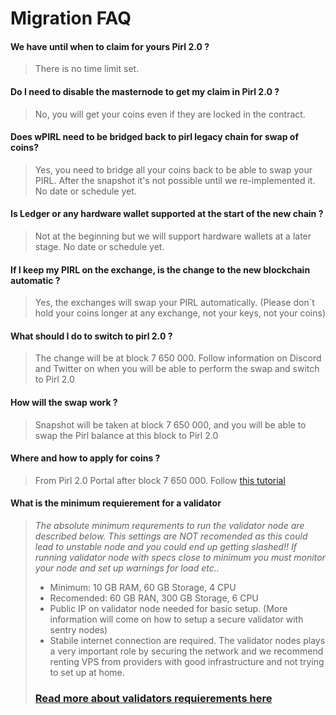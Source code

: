 # Migration FAQ


#### We have until when to claim for yours Pirl 2.0 ?

>There is no time limit set.


#### Do I need to disable the masternode to get my claim in Pirl 2.0 ?
> No, you will get your coins even if they are locked in the contract.

#### Does wPIRL need to be bridged back to pirl legacy chain for swap of coins? 
> Yes, you need to bridge all your coins back to be able to swap your PIRL. After the snapshot it's not possible until we re-implemented it. No date or schedule yet.

#### Is Ledger or any hardware wallet supported at the start of the new chain ? 
> Not at the beginning but we will support hardware wallets at a later stage. No date or schedule yet.

#### If I keep my PIRL on the exchange, is the change to the new blockchain automatic ?
> Yes, the exchanges will swap your PIRL automatically. (Please don´t hold your coins longer at any exchange, not your keys, not your coins)

#### What should I do to switch to pirl 2.0 ?
> The change will be at block 7 650 000. Follow information on Discord and Twitter on when you will be able to perform the swap and switch to Pirl 2.0

#### How will the swap work ?
> Snapshot will be taken at block 7 650 000, and you will be able to swap the Pirl balance at this block to Pirl 2.0

#### Where and how to apply for coins ?
> From Pirl 2.0 Portal after block 7 650 000. Follow [this tutorial](https://community.pirl.io/t/claim-pirls-from-old-chain-to-pirl-2-0-tutorial/131)

#### What is the minimum requierement for a validator
> *The absolute minimum requrements to run the validator node are described below. This settings are NOT recomended as this could lead to unstable node and you could end up getting slashed!! If running validator node with specs close to minimum you must monitor your node and set up warnings for load etc..*
>
>* Minimum: 10 GB RAM, 60 GB Storage, 4 CPU 
>* Recomended: 60 GB RAN, 300 GB Storage, 6 CPU
>* Public IP on validator node needed for basic setup. 
(More information will come on how to setup a secure validator with sentry nodes)
>* Stabile internet connection are required. The validator nodes plays a very important role by securing the network and we recommend renting VPS from providers with good infrastructure and not trying to set up at home. 
> ### [Read more about validators requierements here](../validator_guide/guides_how_to_validate.md) 




